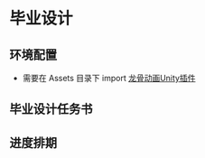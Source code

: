 # 毕业设计

## 环境配置
* 需要在 Assets 目录下 import [龙骨动画Unity插件](https://github.com/DragonBones/DragonBonesCSharp/releases)

## 毕业设计任务书

## 进度排期